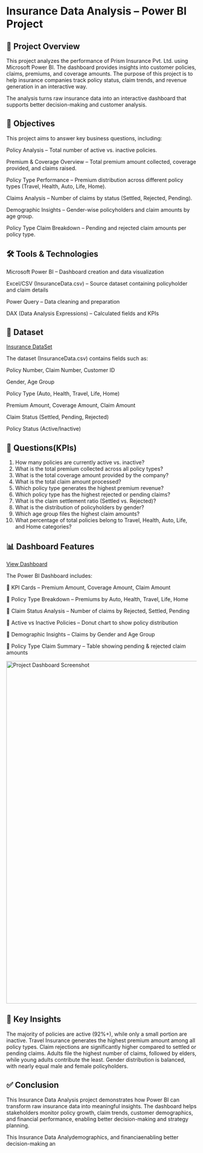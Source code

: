 # Insurance Data Analysis – Power BI Project
 
## 📌 Project Overview

This project analyzes the performance of Prism Insurance Pvt. Ltd. using Microsoft Power BI. The dashboard provides insights into customer policies, claims, premiums, and coverage amounts. The purpose of this project is to help insurance companies track policy status, claim trends, and revenue generation in an interactive way.

The analysis turns raw insurance data into an interactive dashboard that supports better decision-making and customer analysis.

## 🎯 Objectives
This project aims to answer key business questions, including:

Policy Analysis – Total number of active vs. inactive policies.

Premium & Coverage Overview – Total premium amount collected, coverage provided, and claims raised.

Policy Type Performance – Premium distribution across different policy types (Travel, Health, Auto, Life, Home).

Claims Analysis – Number of claims by status (Settled, Rejected, Pending).

Demographic Insights – Gender-wise policyholders and claim amounts by age group.

Policy Type Claim Breakdown – Pending and rejected claim amounts per policy type.

## 🛠️ Tools & Technologies

Microsoft Power BI – Dashboard creation and data visualization

Excel/CSV (InsuranceData.csv) – Source dataset containing policyholder and claim details

Power Query – Data cleaning and preparation

DAX (Data Analysis Expressions) – Calculated fields and KPIs

## 📂 Dataset
<a href="https://github.com/saikarthik2601/Insurance-Data-Analysis/blob/main/InsuranceData.xlsx">Insurance DataSet</a>

The dataset (InsuranceData.csv) contains fields such as:

Policy Number, Claim Number, Customer ID

Gender, Age Group

Policy Type (Auto, Health, Travel, Life, Home)

Premium Amount, Coverage Amount, Claim Amount

Claim Status (Settled, Pending, Rejected)

Policy Status (Active/Inactive)

## 📌 Questions(KPIs)

1. How many policies are currently active vs. inactive?
2. What is the total premium collected across all policy types?
3. What is the total coverage amount provided by the company?
4. What is the total claim amount processed?
5. Which policy type generates the highest premium revenue?
6. Which policy type has the highest rejected or pending claims?
7. What is the claim settlement ratio (Settled vs. Rejected)?
8. What is the distribution of policyholders by gender?
9. Which age group files the highest claim amounts?
10. What percentage of total policies belong to Travel, Health, Auto, Life, and Home categories?

## 📊 Dashboard Features
<a href="https://github.com/saikarthik2601/Insurance-Data-Analysis/blob/main/Project%20Dashboard%20Screenshot.png">View Dashboard</a>

The Power BI Dashboard includes:

📌 KPI Cards – Premium Amount, Coverage Amount, Claim Amount

📌 Policy Type Breakdown – Premiums by Auto, Health, Travel, Life, Home

📌 Claim Status Analysis – Number of claims by Rejected, Settled, Pending

📌 Active vs Inactive Policies – Donut chart to show policy distribution

📌 Demographic Insights – Claims by Gender and Age Group

📌 Policy Type Claim Summary – Table showing pending & rejected claim amounts

<img width="1920" height="906" alt="Project Dashboard Screenshot" src="https://github.com/user-attachments/assets/ffa186cf-29f0-4f20-ab33-9ed5af45c9db" />


## 🚀 Key Insights

The majority of policies are active (92%+), while only a small portion are inactive.
Travel Insurance generates the highest premium amount among all policy types.
Claim rejections are significantly higher compared to settled or pending claims.
Adults file the highest number of claims, followed by elders, while young adults contribute the least.
Gender distribution is balanced, with nearly equal male and female policyholders.

## ✅ Conclusion

This Insurance Data Analysis project demonstrates how Power BI can transform raw insurance data into meaningful insights. The dashboard helps stakeholders monitor policy growth, claim trends, customer demographics, and financial performance, enabling better decision-making and strategy planning.


This Insurance Data Analydemographics, and financiaenabling better decision-making an
